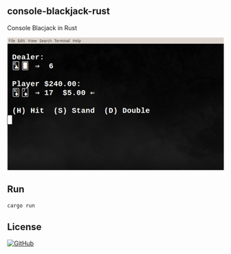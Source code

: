 ## console-blackjack-rust

Console Blacjack in Rust

![Blackjack](https://raw.githubusercontent.com/gdonald/console-blackjack-rust/master/bj.png)

## Run

    cargo run

## License

[![GitHub](https://img.shields.io/github/license/gdonald/console-blackjack-rust)](https://github.com/gdonald/console-blackjack-rust/blob/master/LICENSE)

